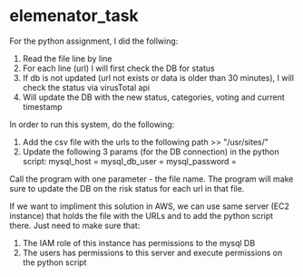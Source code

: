 # elemenator_task
For the python assignment, I did the follwing:
1. Read the file line by line
2. For each line (url) I will first check the DB for status
3. If db is not updated (url not exists or data is older than 30 minutes), I will check the status via virusTotal api
4. Will update the DB with the new status, categories, voting and current timestamp


In order to run this system, do the following:
1. Add the csv file with the urls to the following path >> "/usr/sites/"
2. Update the following 3 params (for the DB connection) in the python script:
mysql_host = <add DB host>
mysql_db_user = <add DB user>
mysql_password = <add DB password>
  

Call the program with one parameter - the file name.
The program will make sure to update the DB on the risk status for each url in that file.


If we want to impliment this solution in AWS, we can use same server (EC2 instance) that holds the file with the URLs and to add the python script there.
Just need to make sure that:
1. The IAM role of this instance has permissions to the mysql DB
2. The users has permissions to this server and execute permissions on the python script
